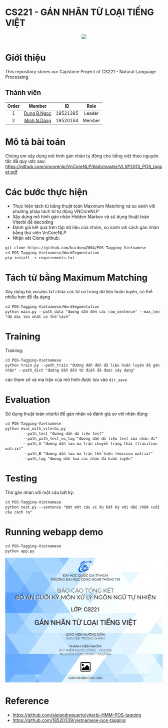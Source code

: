 # CS221 - GÁN NHÃN TỪ LOẠI TIẾNG VIỆT

<p align="center">
  <img src="https://user-images.githubusercontent.com/56221762/111880949-da1dd580-89e0-11eb-876c-a68752260d3b.png">
</p>

# Giới thiệu

This repository stores our Capstone Project of CS221 - Natural Language Processing.

## Thành viên

|Order|    Member         |  ID        | Role 
|:---:| :-----------:     | :--:       | :--: 
|1    |    [Dung B.Ngoc](https://github.com/buidung2004/)     |  19521385  | Leader
|2    |    [Minh N.Dang](https://github.com/ELO102)    |  19520164  | Member

# Mô tả bài toán 
Chúng em xây dựng mô hình gán nhãn tự động cho tiếng việt theo nguyên tắc đã quy ước sau: 
https://github.com/vncorenlp/VnCoreNLP/blob/master/VLSP2013_POS_tagset.pdf
# Các bước thực hiện
- Thực hiện tách từ bằng thuật toán Maximum Matching và so sánh với phương pháp tách từ tự động VNCoreNLP
- Xây dựng mô hình gán nhãn Hidden Markov và sử dụng thuật toán Viterbi để decoding
- Đánh giá kết quả trên tập dữ liệu của nhóm, so sánh với cách gán nhãn bằng thư viện VnCoreNLP
- Nhận xét
Clone github:
```
git clone https://github.com/buidung2004/POS-Tagging-Vietnamese
cd POS-Tagging-Vietnamese/WordSegmentation
pip install -r requirements.txt

```
# Tách từ bằng Maximum Matching
Xây dựng bộ vocabs.txt chứa các từ có trong dữ liệu huấn luyện, có thể nhiều hơn để đa dạng
```
cd POS-Tagging-Vietnamese/WordSegmentation
python main.py --path_data "đường dẫn đến các raw_sentence" --max_len "độ dài lớn nhất có thể tách"
```
# Training
Training:
```
cd POS-Tagging-Vietnamese
python train.py --path_train "đường dẫn đến dữ liệu huấn luyện đã gán nhãn" --path_dict "đường dẫn đến từ điển đã được xây dựng"
```
các tham số và ma trận của mô hình được lưu vào ```dir_save```
# Evaluation
Sử dụng thuật toán viterbi để gán nhãn và đánh giá so với nhãn đúng:
```
cd POS-Tagging-Vietnamese
python eval_with_viterbi.py 
		--path_test "đường dẫn dữ liệu test"
		--path_path_test_no_tag "đường dẫn dữ liệu test xóa nhãn đi"
		--path_A "đường dẫn lưu ma trận chuyển trạng thái (trasition matrix)"
		--path_B "đường dẫn lưu ma trận thể hiện (emisson matrix)"
		--path_tag "đường dẫn lưu các nhãn đã huấn luyện"
```
# Testing 
Thử gán nhãn với một câu bất kỳ:
```
cd POS-Tagging-Vietnamese
python test.py --sentence "Đặt một câu ví dụ bất kỳ với dấu chấm cuối câu cách ra"
```
# Running webapp demo
```
cd POS-Tagging-Vietnamese
python app.py
```
![Screen of Flask App](app.jpg)

# Reference
- https://github.com/alejandropuerto/viterbi-HMM-POS-tagging
- https://github.com/18520339/vietnamese-pos-tagging




